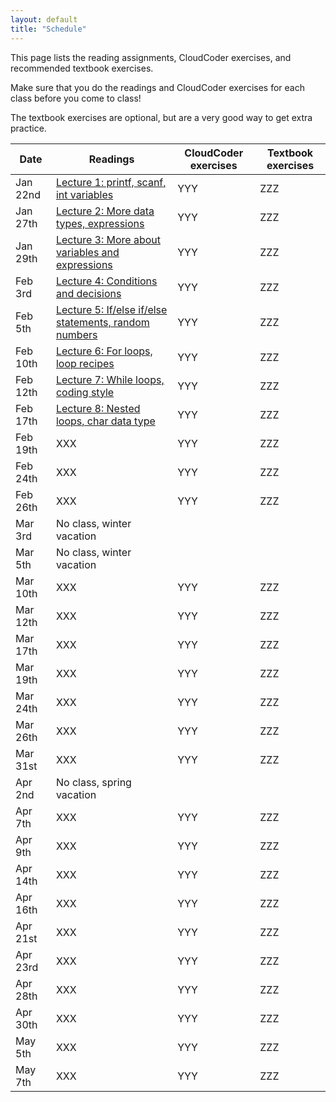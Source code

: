 ```yaml
---
layout: default
title: "Schedule"
---
```


This page lists the reading assignments, CloudCoder exercises, and recommended textbook exercises.

Make sure that you do the readings and CloudCoder exercises for each class before you come to class!

The textbook exercises are optional, but are a very good way to get extra practice.

Date | Readings | CloudCoder exercises | Textbook exercises
---- | -------- | -------------------- | ------------------
Jan 22nd | [Lecture 1: printf, scanf, int variables](lectures/lecture01.html) | YYY | ZZZ
Jan 27th | [Lecture 2: More data types, expressions](lectures/lecture02.html) | YYY | ZZZ
Jan 29th | [Lecture 3: More about variables and expressions](lectures/lecture03.html) | YYY | ZZZ
Feb 3rd | [Lecture 4: Conditions and decisions](lectures/lecture04.html) | YYY | ZZZ
Feb 5th | [Lecture 5: If/else if/else statements, random numbers](lectures/lecture05.html) | YYY | ZZZ
Feb 10th | [Lecture 6: For loops, loop recipes](lectures/lecture06.html) | YYY | ZZZ
Feb 12th | [Lecture 7: While loops, coding style](lectures/lecture07.html) | YYY | ZZZ
Feb 17th | [Lecture 8: Nested loops, char data type](lectures/lecture08.html) | YYY | ZZZ
Feb 19th | XXX | YYY | ZZZ
Feb 24th | XXX | YYY | ZZZ
Feb 26th | XXX | YYY | ZZZ
Mar 3rd | No class, winter vacation | &nbsp; | &nbsp;
Mar 5th | No class, winter vacation | &nbsp; | &nbsp;
Mar 10th | XXX | YYY | ZZZ
Mar 12th | XXX | YYY | ZZZ
Mar 17th | XXX | YYY | ZZZ
Mar 19th | XXX | YYY | ZZZ
Mar 24th | XXX | YYY | ZZZ
Mar 26th | XXX | YYY | ZZZ
Mar 31st | XXX | YYY | ZZZ
Apr 2nd | No class, spring vacation | &nbsp; | &nbsp;
Apr 7th | XXX | YYY | ZZZ
Apr 9th | XXX | YYY | ZZZ
Apr 14th | XXX | YYY | ZZZ
Apr 16th | XXX | YYY | ZZZ
Apr 21st | XXX | YYY | ZZZ
Apr 23rd | XXX | YYY | ZZZ
Apr 28th | XXX | YYY | ZZZ
Apr 30th | XXX | YYY | ZZZ
May 5th | XXX | YYY | ZZZ
May 7th | XXX | YYY | ZZZ
